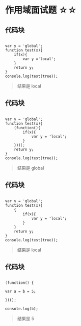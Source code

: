 # 作用域面试题 ☆☆

## 代码块

```

var y = 'global';  
function test(x){  
    if(x){  
        var y ='local';  
    }  
    return y;  
}  
console.log(test(true));  

```
> 结果是 local

## 代码块

```

var y = 'global';  
function test(x){  
    (function(){  
        if(x){  
            var y = 'local';  
        }  
    })();  
    return y;  
}  
console.log(test(true));  

```

> 结果是 global

## 代码块

```

var y = 'global';  
function test(x){  
    {  
        if(x){  
            var y = 'local';  
        }  
    }  
    return y;  
}  
console.log(test(true));  

```
> 结果是 local


## 代码块

```

(function() {
 
var a = b = 5;
 
})();
 
console.log(b);

```
> 结果是 5



